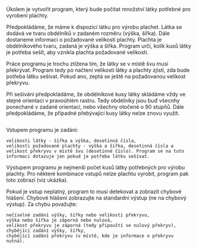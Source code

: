 Úkolem je vytvořit program, který bude počítat množství látky potřebné pro vyrobení plachty.

Předpokládáme, že máme k dispozici látku pro výrobu plachet. Látka se dodává ve tvaru obdélníků v zadaném rozměru (výška, šířka). Dále dostaneme informaci o požadované velikosti plachty. Plachta je obdélníkového tvaru, zadaná je výška a šířka. Program určí, kolik kusů látky je potřeba sešít, aby vznikla plachta požadované velikosti.

Práce programu je trochu ztížena tím, že látky se v místě švu musí překrývat. Program tedy po načtení velikosti látky a plachty zjistí, zda bude potřeba látku sešívat. Pokud ano, zeptá se ještě na požadovanou velikost překryvu.

Při sešívání předpokládáme, že obdélníkové kusy látky skládáme vždy ve stejné orientaci v pravoúhlém rastru. Tedy obdélníky jsou buď všecnhy ponechané v zadané orientaci, nebo všechny otočené o 90 stupňů. Dále předpokládáme, že případné přebývající kusy látky nelze znovu využít.


<img></img>


Vstupem programu je zadání:

    velikosti látky - šířka a výška, desetinná čísla,
    velikosti požadované plachty - výška a šířka, desetinná čísla a
    velikost překryvu v místě švu (desetinné číslo). Program se na tuto informaci dotazuje jen pokud je potřeba látku sešívat.

Výstupem programu je nejmenší počet kusů látky potřebných pro výrobu plachty. Pro některé kombinace vstupů nelze plachtu vyrobit, program pak toto zobrazí (viz ukázka).

Pokud je vstup neplatný, program to musí detekovat a zobrazit chybové hlášení. Chybové hlášení zobrazujte na standardní výstup (ne na chybový výstup). Za chybu považujte:

    nečíselné zadání výšky, šířky nebo velikosti překryvu,
    výška nebo šířka je záporná nebo nulová,
    velikost překryvu je záporná (tedy připouští se nulový překryv),
    chybějící zadání výšky, šířky,
    chybějící zadání překryvu (v místě, kde je informace o překryvu nutná).
